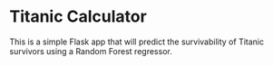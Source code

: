 # Titanic Calculator

This is a simple Flask app that will predict the survivability of Titanic survivors using a Random Forest regressor.